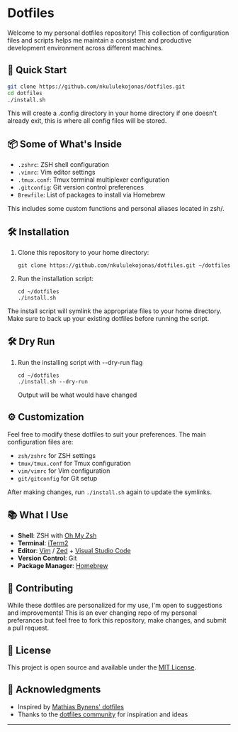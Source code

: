 # Dotfiles

Welcome to my personal dotfiles repository! This collection of configuration files and scripts helps me maintain a consistent and productive development environment across different machines.

## 🚀 Quick Start

```bash
git clone https://github.com/nkululekojonas/dotfiles.git
cd dotfiles
./install.sh
```
This will create a .config directory in your home directory if one doesn't already exit, this is where all config files will be stored.

## 📦 Some of What's Inside

- `.zshrc`: ZSH shell configuration
- `.vimrc`: Vim editor settings
- `.tmux.conf`: Tmux terminal multiplexer configuration
- `.gitconfig`: Git version control preferences
- `Brewfile`: List of packages to install via Homebrew

This includes some custom functions and personal aliases located in zsh/.

## 🛠 Installation

1. Clone this repository to your home directory:
   ```
   git clone https://github.com/nkululekojonas/dotfiles.git ~/dotfiles
   ```
2. Run the installation script:
   ```
   cd ~/dotfiles
   ./install.sh
   ```
The install script will symlink the appropriate files to your home directory. Make sure to back up your existing dotfiles before running the script.

## 🛠 Dry Run
1. Run the installing script with --dry-run flag
    ```
    cd ~/dotfiles
    ./install.sh --dry-run
    ```

    Output will be what would have changed

## ⚙️ Customization

Feel free to modify these dotfiles to suit your preferences. The main configuration files are:

- `zsh/zshrc` for ZSH settings
- `tmux/tmux.conf` for Tmux configuration
- `vim/vimrc` for Vim configuration
- `git/gitconfig` for Git setup

After making changes, run `./install.sh` again to update the symlinks.

## 📚 What I Use

- **Shell**: ZSH with [Oh My Zsh](https://ohmyz.sh/)
- **Terminal**: [iTerm2](https://iterm2.com/)
- **Editor**: [Vim](https://www.vim.org/) / [Zed](https://zed.dev) + [Visual Studio Code](https://code.visualstudio.com/)
- **Version Control**: Git
- **Package Manager**: [Homebrew](https://brew.sh/)

## 🤝 Contributing

While these dotfiles are personalized for my use, I'm open to suggestions and improvements! This is an ever changing repo of my personal preferances but feel free to fork this repository, make changes, and submit a pull request.

## 📄 License

This project is open source and available under the [MIT License](LICENSE).

## 🙏 Acknowledgments

- Inspired by [Mathias Bynens' dotfiles](https://github.com/mathiasbynens/dotfiles)
- Thanks to the [dotfiles community](https://dotfiles.github.io/) for inspiration and ideas

---

